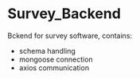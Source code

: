 # Survey_Backend
Bckend for survey software, contains:
- schema handling
- mongoose connection 
- axios communication
